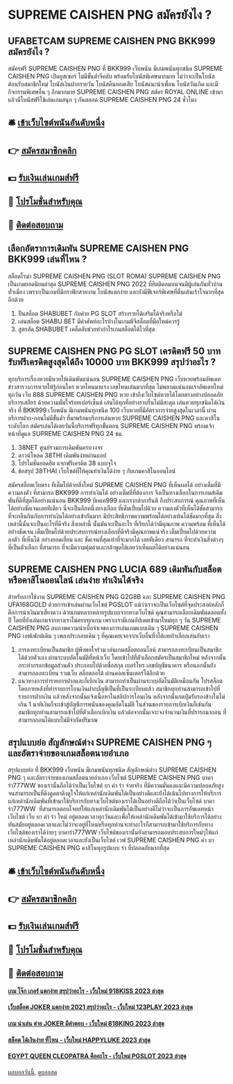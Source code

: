 # SUPREME CAISHEN PNG สมัครยังไง ?
## UFABETCAM SUPREME CAISHEN PNG BKK999 สมัครยังไง ?
สมัครฟรี SUPREME CAISHEN PNG ที่ BKK999 เว็บพนัน มีเกมพนันทุกชนิด SUPREME CAISHEN PNG เปิดยูสเซอร์ ไม่มีขั้นต่ำจีคลับ พร้อมรับโบนัสพิเศษมากมาย ไม่ว่าจะเป็นโบนัสต้อนรับสมาชิกใหม่ โบนัสเงินฝากรายวัน โบนัสคืนยอดเสีย โบนัสแนะนำเพื่อน โบนัสวันเกิด และมีกิจกรรมพิเศษอื่น ๆ อีกมากมาย SUPREME CAISHEN PNG สมัคร ROYAL ONLINE เข้ามาแล้วมีโบนัสฟรีใช้เล่นเกมสนุก ๆ กันตลอด SUPREME CAISHEN PNG 24 ชั่วโมง

## 🛎 [เข้าเว็บไซต์พนันอันดับหนึ่ง](https://bit.ly/3SdLNi2)
## 👉 [สมัครสมาชิกคลิก](https://bit.ly/3SdLNi2)
## 💵 [รับเงินเล่นเกมส์ฟรี](https://bit.ly/3dyRKHj)
## 👑 [โปรโมชั่นสำหรับคุณ](https://bit.ly/3dyRKHj)
## 📱 [ติดต่อสอบถาม](https://bit.ly/3dyRKHj)

## เลือกอัตราการเดิมพัน SUPREME CAISHEN PNG BKK999 เล่นที่ไหน ?
สล็อตโรม่า SUPREME CAISHEN PNG (SLOT ROMA) SUPREME CAISHEN PNG เป็นเกมยอดนิยมล่าสุด SUPREME CAISHEN PNG 2022 ที่ฮิตติดลมบนจนมีผู้เล่นกันทั่วบ้านทั่วเมือง เพราะเป็นเกมที่มีกราฟิกสวยงาม โบนัสแตกง่าย และยังมีฟีเจอร์พิเศษที่ตื่นเต้นเร้าใจมากที่สุดอีกด้วย
1. ปั่นสล็อต SHABUBET กับค่าย PG SLOT สร้างรายได้เสริมได้จริงหรือไม่
2. เล่นสล็อต SHABU BET มีคำศัพท์อะไรบ้างในเกมพีจีสล็อตที่มือใหม่ควรรู้
3. สูตรลัด SHABUBET เคล็ดลับช่วยทำกำไรเกมสล็อตได้ไวที่สุด

## SUPREME CAISHEN PNG PG SLOT เครดิตฟรี 50 บาท รับฟรีเครดิตสูงสุดได้ถึง 10000 บาท BKK999 สรุปว่าอะไร ?
ทุกบริการเรื่องหวยมีหวยให้เดิมพันแน่นอน SUPREME CAISHEN PNG เว็บหวยพร้อมอัพเดทข่าวสารวงการหวยให้รู้ก่อนใคร หวยไหนมาแรง เลขไหนเล่นมากที่สุด ไม่พลาดแน่นอนเราอัพเดทใหม่ทุกวัน เว็บ 888 SUPREME CAISHEN PNG หวย เข้าถึงเว็บไซต์หวยได้โดยตรงอย่างปลอดภัย บริการเสถียร ด้วยความมั่นใจร้อยเปอร์เซ็นต์ เล่นได้ทุกที่อย่างราบรื่นไม่มีสะดุด เล่นหวยทุกชนิดได้เงินจริง ที่ BKK999 เว็บพนัน มีเกมพนันทุกชนิด 100 เว็บหวยที่มีอัตราการจ่ายสูงสุดในเวลานี้ ผ่านบริการฝาก-ถอนไม่มีขั้นต่ำ ที่มาพร้อมบริการเล่นหวย SUPREME CAISHEN PNG และคาสิโนระดับโลก สมัครเล่นได้เลยวันนี้บริการฟรีทุกขั้นตอน SUPREME CAISHEN PNG พร้อมเจ้าหน้าที่ดูแล SUPREME CAISHEN PNG 24 ชม.
1. 38NET ศูนย์รวมการเดิมพันครบวงจร
2. ดาวน์โหลด 38THI เดิมพันง่ายผ่านแอป
3. โปรโมชั่นยอดฮิต แจกฟรีเครดิต 38 แบบจุใจ
4. ข้อสรุป 38THAI เว็บไซต์ที่ให้คุณทำเงินได้ง่าย ๆ กับเกมคาสิโนออนไลน์

สมัครสล็อตเว็บตรง ที่เต็มไปด้วยสิ่งใหม่ SUPREME CAISHEN PNG ที่เห็นผลได้ อย่างเต็มที่มีความลงตัว ที่สามารถ BKK999 การทำเงินได้ อย่างเต็มที่ที่ต้องการ จึงเป็นทางเลือกในการเกมส์เดิมพันที่ดีที่สุดได้อย่างแน่นอน BKK999 บีเคเค999 และเรากล้าการันตี ถึงประสบการณ์ คุณภาพที่เห็นได้อย่างชัดเจนเลยทีเดียว นี่จะเป็นอีกหนึ่งทางเลือก ที่เต็มเปี่ยมไปด้วย ความลงตัวที่เห็นได้ชัดสามารถ ที่จะกลืนกินกับการทำเงินได้อย่างเข้ากันมาก มีประสิทธิภาพความพร้อมได้อย่างเห้นได้ชัดมากที่สุด สิ่งเหล่านี้นั้นจะเป็นอะไรที่ดีจริง สิ่งเหล่านี้ นั้นมันจะเป็นอะไร ที่เรียกได้ว่ามีคุณภาพ ความพร้อม ที่เห็นได้ อย่างชัดเจน เต็มเปี่ยมไปด้วยประสบการณ์ทางเลือกที่ดีจริงมีคุณภาพแน่จริง เต็มเปี่ยมไปด้วยความลงตัว ที่เห็นได้ อย่างยอดเยี่ยม และ ชัดเจนที่สุดเท่าที่จะมากได้ เลยทีเดียว สามารถ ที่จะทำเงินสิ่งต่างๆ ที่เป็นตัวเลือก ที่สามารถ ที่จะมีความคุ้มค่าและกล้าพูดได้เลยว่าเห็นผลได้อย่างแน่นอน

## SUPREME CAISHEN PNG LUCIA 689 เดิมพันกับสล็อตหรือคาสิโนออนไลน์ เล่นง่าย ทำเงินได้จริง
สำหรับการใช้งาน SUPREME CAISHEN PNG G2G8B และ SUPREME CAISHEN PNG UFA168GOLD ด้วยการเข้าเล่นผ่านเว็บไซต์ PGSLOT แม้ว่าเราจะเป็นเว็บไซต์ที่จุดประสงค์หลักก็คือการนำเงินมาเสี่ยงดวง ด้วยเกมหลากหลายรูปแบบจากทางเว็บไซต์ คุณสามารถเลือกเดิมพันตลอดทั้งปี โดยที่ยังเล่นเกมจากทางเราไม่ครบทุกเกม เพราะเรามีเกมอัปเดตเข้ามาใหม่ทุก ๆ วัน SUPREME CAISHEN PNG ลบภาพความน่าเบื่อจำเจของการเล่นเกมแบบเดิม ๆ SUPREME CAISHEN PNG เอฟเฟกต์เดิม ๆ เพลงประกอบเดิม ๆ ที่คุณเคยเจอจากเว็บอื่นทิ้งได้เลยถ้าเลือกเล่นกับเรา
1. การลงทะเบียนเป็นสมาชิก ผู้พึงพอใจร่วม เล่นเกมสล็อตออนไลน์ สามารถลงทะเบียนเป็นสมาชิกได้ด้วยตัวเอง ผ่านระบบอัตโนมัติที่หน้าเว็บ โดยเข้าไปที่ตัวเลือกสมัครเป็นสมาชิกใหม่ หลังจากนั้นกระทำกรอกข้อมูลส่วนตัว ประกอบไปด้วยชื่อสกุล เบอร์โทร เลขบัญชีธนาคาร หรือนอกนั้นยังสามารถลงทะเบียน รวมเว็บ สล็อตออโต้ ผ่านคอลเซ็นเตอร์ได้อีกด้วย
2. แนวทางการทำรายการฝากและก็เบิกเงิน สามารถทำเป็นผ่านระบบอัตโนมัติเหมือนกัน โปรสล็อต โดยภายหลังที่ทำรายการโอนเงินฝากบัญชีเป็นที่เป็นระเบียบแล้ว สมาชิกทุกท่านสามารถเข้าไปที่รายการฝากเงิน แล้วหลังจากนั้นแจ้งเนื้อหาในสลิปการโอนเงิน หลังจากนั้นกดปุ่มรับรองข้างในไม่เกิน 1 นาทีเงินก็จะเข้าสู่บัญชีการพนันของคุณอัตโนมัติ ในส่วนของรายการเบิกเงินก็เช่นกัน สมาชิกทุกท่านสามารถเข้าไปที่ตัวเลือกเบิกเงิน แล้วต่อจากนั้นเจาะจงจำนวนเงินที่ปรารถนาถอน ที่สามารถถอนได้แบบไม่มีจำกัดปริมาณ

## สรุปแบบย่อ สัญลักษณ์ต่าง SUPREME CAISHEN PNG ๆ และอัตราจ่ายของเกมสล็อตนายอำเภอ
สรุปแบบย่อ ที่ BKK999 เว็บพนัน มีเกมพนันทุกชนิด สัญลักษณ์ต่าง SUPREME CAISHEN PNG ๆ และอัตราจ่ายของเกมสล็อตนายอำเภอ เว็บไซต์ SUPREME CAISHEN PNG บาคาร่า777WW ของเรานั้นถือได้ว่าเป็นเว็บไซต์ บา ค่า ร่า จ่ายจริง ที่มีความมั่นคงและมีความปลอดภัยสูงจนสามารถเป็นที่ดึงดูดตาดึงดูใจให้แก่เหล่านักเดิมพันได้เป็นอย่างดีและยังได้เน้นไปทางการให้บริการแก่เหล่านักเดิมพันที่เข้ามาใช้บริการกับทางเว็บไซต์ของเราได้เป็นอย่างดีถือได้ว่าเป็นเว็บไซต์ บาคาร่า777WW  ที่สามารถตอบโจทย์ให้แก่เหล่านักเดิมพันได้เป็นอย่างดีไม่ว่าจะเป็นการอัพเดทหน้าเว็บไซต์ เว็บ บา ค่า ร่า ใหม่ อยู่ตลอดเวลาทุกวันและเพื่อให้เหล่านักเดิมพันได้เข้ามาใช้บริการได้อย่างทันสมัยอยู่ตลอดเวลาและไม่ว่าจะอยู่ที่ไหนหรือทุกท่านจะทำอะไรก็สามารถเข้ามาใช้บริการกับทางเว็บไซต์ของเราได้ง่ายๆ บาคาร่า777WW เว็บไซต์ของเรานั้นยังสามารถมอบประสบการใหม่ๆให้แก่เหล่านักเดิมพันได้อยู่ตลอดเวลาและยังเป็นเว็บไซต์ เวฟ SUPREME CAISHEN PNG ค่า บา SUPREME CAISHEN PNG คาสิโนทุกรูปแบบ ร่า ที่ปลอดภัยมากที่สุด

## 🛎 [เข้าเว็บไซต์พนันอันดับหนึ่ง](https://bit.ly/3SdLNi2)
## 👉 [สมัครสมาชิกคลิก](https://bit.ly/3SdLNi2)
## 💵 [รับเงินเล่นเกมส์ฟรี](https://bit.ly/3dyRKHj)
## 👑 [โปรโมชั่นสำหรับคุณ](https://bit.ly/3dyRKHj)
## 📱 [ติดต่อสอบถาม](https://bit.ly/3dyRKHj)

#### [เกม โจ๊ก เกอร์ แตกง่าย สรุปว่าอะไร - เว็บใหม่ 918KISS 2023 ล่าสุด](https://atom.io/themes/เกม%20โจ๊ก%20เกอร์%20แตกง่าย%20สรุปว่าอะไร%20-%20เว็บใหม่%20918kiss%202023%20ล่าสุด)
#### [เว็บสล็อต JOKER แตกง่าย 2021 สรุปว่าอะไร - เว็บใหม่ 123PLAY 2023 ล่าสุด](https://atom.io/themes/เว็บสล็อต%20joker%20แตกง่าย%202021%20สรุปว่าอะไร%20-%20เว็บใหม่%20123play%202023%20ล่าสุด)
#### [เกม น่าเล่น ค่าย JOKER มีคำตอบ - เว็บใหม่ 818KING 2023 ล่าสุด](https://atom.io/themes/เกม%20น่าเล่น%20ค่าย%20joker%20มีคำตอบ%20-%20เว็บใหม่%20818king%202023%20ล่าสุด)
#### [สล็อต ได้เงินง่าย ที่ไหน - เว็บใหม่ HAPPYLUKE 2023 ล่าสุด](https://atom.io/themes/สล็อต%20ได้เงินง่าย%20ที่ไหน%20-%20เว็บใหม่%20happyluke%202023%20ล่าสุด)
#### [EGYPT QUEEN CLEOPATRA คืออะไร - เว็บใหม่ PGSLOT 2023 ล่าสุด](https://atom.io/themes/egypt%20queen%20cleopatra%20คืออะไร%20-%20เว็บใหม่%20pgslot%202023%20ล่าสุด)

[ผลบอลวันนี้](https://siamsport.tv "ผลบอลวันนี้"), [ดูบอลสด](https://siamsport.tv/ดูบอลสด "ดูบอลสด")